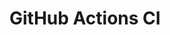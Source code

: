 # GitHub Actions CI






























































































































































































































































































































































































































































































































































































































































































































































































































































































































































































































































































































































































































































































































































































































































































































































































































































































































































































































































































































































































































































































































































































































































































































































































































































































































































































































































































































































































